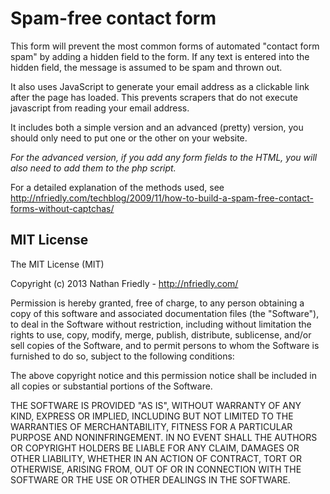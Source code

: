 Spam-free contact form
=======================

This form will prevent the most common forms of automated "contact form spam" by adding a 
hidden field to the form. If any text is entered into the hidden field, the message is 
assumed to be spam and thrown out.

It also uses JavaScript to generate your email address as a clickable link after the page 
has loaded. This prevents scrapers that do not execute javascript from reading your email 
address.

It includes both a simple version and an advanced (pretty) version, you should only need 
to put one or the other on your website.

*For the advanced version, if you add any form fields to the HTML, you will also need to 
add them to the php script.*

For a detailed explanation of the methods used, see 
http://nfriedly.com/techblog/2009/11/how-to-build-a-spam-free-contact-forms-without-captchas/


MIT License
------------

The MIT License (MIT)

Copyright (c) 2013 Nathan Friedly - http://nfriedly.com/

Permission is hereby granted, free of charge, to any person obtaining a copy of
this software and associated documentation files (the "Software"), to deal in
the Software without restriction, including without limitation the rights to
use, copy, modify, merge, publish, distribute, sublicense, and/or sell copies of
the Software, and to permit persons to whom the Software is furnished to do so,
subject to the following conditions:

The above copyright notice and this permission notice shall be included in all
copies or substantial portions of the Software.

THE SOFTWARE IS PROVIDED "AS IS", WITHOUT WARRANTY OF ANY KIND, EXPRESS OR
IMPLIED, INCLUDING BUT NOT LIMITED TO THE WARRANTIES OF MERCHANTABILITY, FITNESS
FOR A PARTICULAR PURPOSE AND NONINFRINGEMENT. IN NO EVENT SHALL THE AUTHORS OR
COPYRIGHT HOLDERS BE LIABLE FOR ANY CLAIM, DAMAGES OR OTHER LIABILITY, WHETHER
IN AN ACTION OF CONTRACT, TORT OR OTHERWISE, ARISING FROM, OUT OF OR IN
CONNECTION WITH THE SOFTWARE OR THE USE OR OTHER DEALINGS IN THE SOFTWARE.
